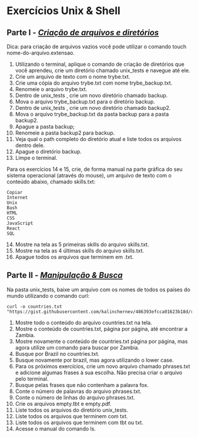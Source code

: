 # Exercícios Unix & Shell

## Parte I - _[Criação de arquivos e diretórios](https://github.com/giuseppeusn/trybe_exercicios/blob/master/fundamentos/unix-e-shell/exercicios/ex-1.sh)_

Dica: para criação de arquivos vazios você pode utilizar o comando touch nome-do-arquivo.extensao.

1. Utilizando o terminal, aplique o comando de criação de diretórios que você aprendeu, crie um diretório chamado unix_tests e navegue até ele.
2. Crie um arquivo de texto com o nome trybe.txt.
3. Crie uma cópia do arquivo trybe.txt com nome trybe_backup.txt.
4. Renomeie o arquivo trybe.txt.
5. Dentro de unix_tests , crie um novo diretório chamado backup.
6. Mova o arquivo trybe_backup.txt para o diretório backup.
7. Dentro de unix_tests , crie um novo diretório chamado backup2.
8. Mova o arquivo trybe_backup.txt da pasta backup para a pasta backup2.
9. Apague a pasta backup;
10. Renomeie a pasta backup2 para backup.
11. Veja qual o path completo do diretório atual e liste todos os arquivos dentro dele.
12. Apague o diretório backup.
13. Limpe o terminal.

Para os exercícios 14 e 15, crie, de forma manual na parte gráfica do seu sistema operacional (através do mouse), um arquivo de texto com o conteúdo abaixo, chamado skills.txt:
~~~shell
Copiar
Internet
Unix
Bash
HTML
CSS
JavaScript
React
SQL
~~~
14. Mostre na tela as 5 primeiras skills do arquivo skills.txt.
15. Mostre na tela as 4 últimas skills do arquivo skills.txt.
16. Apague todos os arquivos que terminem em .txt.

## Parte II - _[Manipulação & Busca](https://github.com/giuseppeusn/trybe_exercicios/blob/master/fundamentos/unix-e-shell/exercicios/ex-2.sh)_

Na pasta unix_tests, baixe um arquivo com os nomes de todos os países do mundo utilizando o comando curl:

~~~shell 
curl -o countries.txt "https://gist.githubusercontent.com/kalinchernev/486393efcca01623b18d/raw/daa24c9fea66afb7d68f8d69f0c4b8eeb9406e83/countries"
~~~

1. Mostre todo o conteúdo do arquivo countries.txt na tela.
2. Mostre o conteúdo de countries.txt, página por página, até encontrar a Zambia.
3. Mostre novamente o conteúdo de countries.txt página por página, mas agora utilize um comando para buscar por Zambia.
4. Busque por Brazil no countries.txt.
5. Busque novamente por brazil, mas agora utilizando o lower case.
6. Para os próximos exercícios, crie um novo arquivo chamado phrases.txt e adicione algumas frases à sua escolha. Não precisa criar o arquivo pelo terminal.
7. Busque pelas frases que não contenham a palavra fox.
8. Conte o número de palavras do arquivo phrases.txt.
9. Conte o número de linhas do arquivo phrases.txt.
10. Crie os arquivos empty.tbt e empty.pdf.
11. Liste todos os arquivos do diretório unix_tests.
12. Liste todos os arquivos que terminem com txt.
13. Liste todos os arquivos que terminem com tbt ou txt.
14. Acesse o manual do comando ls.
